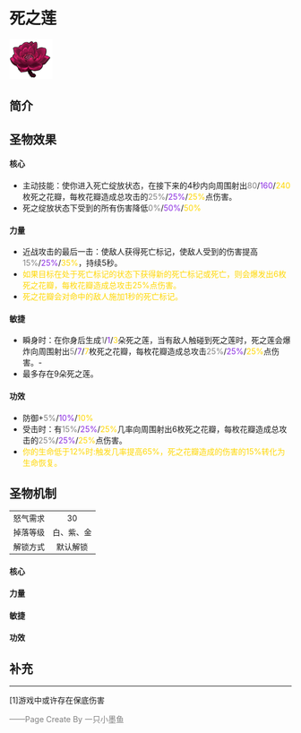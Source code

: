 # 死之莲
![死之莲钢](../Img/Texture2D_Potion/死之莲.png)
## 简介
## 圣物效果
#### **核心**  
- 主动技能：使你进入死亡绽放状态，在接下来的4秒内向周围射出<font color=gray>80</font>/<font color=BlueViolet>160</font>/<font color=gold>240</font>枚死之花瓣，每枚花瓣造成总攻击的<font color=gray>25%</font>/<font color=BlueViolet>25%</font>/<font color=gold>25%</font>点伤害。
- 死之绽放状态下受到的所有伤害降低<font color=gray>0%</font>/<font color=BlueViolet>50%</font>/<font color=gold>50%</font>

#### **力量** 
- 近战攻击的最后一击：使敌人获得死亡标记，使敌人受到的伤害提高<font color=gray>15%</font>/<font color=BlueViolet>25%</font>/<font color=gold>35%</font>，持续5秒。
- <font color=gold>如果目标在处于死亡标记的状态下获得新的死亡标记或死亡，则会爆发出6枚死之花瓣，每枚花瓣造成总攻击25%点伤害。</font>
- <font color=gold>死之花瓣会对命中的敌人施加1秒的死亡标记。</font>

#### **敏捷**
- 瞬身时：在你身后生成<font color=gray>1</font>/<font color=BlueViolet>1</font>/<font color=gold>3</font>朵死之莲，当有敌人触碰到死之莲时，死之莲会爆炸向周围射出<font color=gray>5</font>/<font color=BlueViolet>7</font>/<font color=gold>7</font>枚死之花瓣，每枚花瓣造成总攻击<font color=gray>25%</font>/<font color=BlueViolet>25%</font>/<font color=gold>25%</font>点伤害。- 
- 最多存在9朵死之莲。

#### **功效**
- 防御+<font color=gray>5%</font>/<font color=BlueViolet>10%</font>/<font color=gold>10%</font>
- 受击时：有<font color=gray>15%</font>/<font color=BlueViolet>25%</font>/<font color=gold>25%</font>几率向周围射出6枚死之花瓣，每枚花瓣造成总攻击的<font color=gray>25%</font>/<font color=BlueViolet>25%</font>/<font color=gold>25%</font>点伤害。
- <font color=gold>你的生命低于12%时:触发几率提高65%，死之花瓣造成的伤害的15%转化为生命恢复。</font>


## 圣物机制
|||
| :----: | :----: |
|怒气需求|30|
|掉落等级|白、紫、金|
|解锁方式|默认解锁|

#### **核心**

#### **力量**

#### **敏捷**

#### **功效**


## 补充

---
[1]游戏中或许存在保底伤害

<font color=grey>——Page Create By 一只小墨鱼</font>

